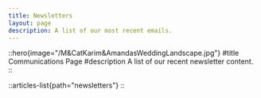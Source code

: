 ```yaml
---
title: Newsletters
layout: page
description: A list of our most recent emails.
---
```


::hero{image="/M&CatKarim&AmandasWeddingLandscape.jpg"}
#title
Communications Page
#description
A list of our recent newsletter content.
::

::articles-list{path="newsletters"}
::
